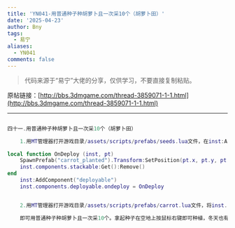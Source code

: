 ```yaml
---
title: 'YN041-用普通种子种胡萝卜且一次采10个（胡萝卜田）'
date: '2025-04-23'
author: Bny
tags:
  - 易宁
aliases:
  - YN041
comments: false
---
```


> 代码来源于“易宁”大佬的分享，仅供学习，不要直接复制粘贴。

原帖链接：[http://bbs.3dmgame.com/thread-3859071-1-1.html](http://bbs.3dmgame.com/thread-3859071-1-1.html)

---

```lua  

四十一.用普通种子种胡萝卜且一次采10个（胡萝卜田）	1.用MT管理器打开游戏目录/assets/scripts/prefabs/seeds.lua文件，在inst:AddComponent("inspectable")的下一行插入以下内容：local function OnDeploy (inst, pt)	SpawnPrefab("carrot_planted").Transform:SetPosition(pt.x, pt.y, pt.z)	inst.components.stackable:Get():Remove()end	inst:AddComponent("deployable")	inst.components.deployable.ondeploy = OnDeploy	2.用MT管理器打开游戏目录/assets/scripts/prefabs/carrot.lua文件，将inst.components.pickable:SetUp("carrot", 10)替换为inst.components.pickable:SetUp("carrot", 10, 10)	即可用普通种子种胡萝卜且一次采10个。拿起种子在空地上按鼠标右键即可种植，冬天也有青菜吃

```  

